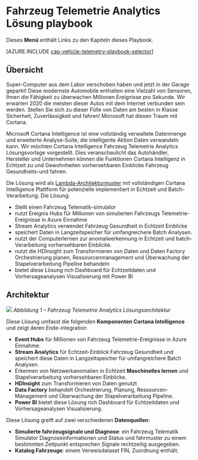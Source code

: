 <properties 
    pageTitle="Fahrzeug Telemetrie Analytics Lösung Playbook | Microsoft Azure" 
    description="Verwenden Sie die Cortana Intelligenz in Echtzeit und prädiktive Einblicke Fahrzeug Gesundheits-und fahren Gewohnheiten." 
    services="machine-learning" 
    documentationCenter="" 
    authors="bradsev" 
    manager="jhubbard" 
    editor="cgronlun" />

<tags 
    ms.service="machine-learning" 
    ms.workload="data-services" 
    ms.tgt_pltfrm="na" 
    ms.devlang="na" 
    ms.topic="article" 
    ms.date="09/12/2016" 
    ms.author="bradsev" />


# <a name="vehicle-telemetry-analytics-solution-playbook"></a>Fahrzeug Telemetrie Analytics Lösung playbook

Dieses **Menü** enthält Links zu den Kapiteln dieses Playbook. 

[AZURE.INCLUDE [cap-vehicle-telemetry-playbook-selector](../../includes/cap-vehicle-telemetry-playbook-selector.md)]

## <a name="overview"></a>Übersicht
Super-Computer aus dem Labor verschoben haben und jetzt in der Garage geparkt! Diese modernste Automobile enthalten eine Vielzahl von Sensoren, Ihnen die Fähigkeit zu überwachen Millionen Ereignisse pro Sekunde. Wir erwarten 2020 die meisten dieser Autos mit dem Internet verbunden sein werden. Stellen Sie sich zu dieser Fülle von Daten am besten in Klasse Sicherheit, Zuverlässigkeit und fahren! Microsoft hat diesen Traum mit Cortana.

Microsoft Cortana Intelligence ist eine vollständig verwaltete Datenmenge und erweiterte Analyse-Suite, die intelligente Aktion Daten verwandeln kann. Wir möchten Cortana Intelligence Fahrzeug Telemetrie Analytics Lösungsvorlage vorgestellt. Dies veranschaulicht das Autohändler, Hersteller und Unternehmen können die Funktionen Cortana Intelligenz in Echtzeit zu und Gewohnheiten vorhersehbaren Einblicke Fahrzeug Gesundheits-und fahren. 

Die Lösung wird als [Lambda-Architekturmuster](https://en.wikipedia.org/wiki/Lambda_architecture) mit vollständigen Cortana Intelligence Plattform für potenzielle implementiert in Echtzeit und Batch-Verarbeitung. Die Lösung: 

- Stellt einen Fahrzeug Telematik-simulator
- nutzt Ereignis Hubs für Millionen von simulierten Fahrzeugs Telemetrie-Ereignisse in Azure Einnahme 
- Stream Analytics verwendet Fahrzeug Gesundheit in Echtzeit Einblicke
-  speichert Daten in Langzeitspeicher für umfangreichere Batch Analysen. 
- nutzt der Computerlernen zur anomalieerkennung in Echtzeit und batch-Verarbeitung vorhersehbaren Einblicke.
- nutzt die HDInsight zum Transformieren von Daten und Daten Factory Orchestrierung planen, Ressourcenmanagement und Überwachung der Stapelverarbeitung Pipeline behandeln 
- bietet diese Lösung rich Dashboard für Echtzeitdaten und Vorhersageanalysen Visualisierung mit Power BI

## <a name="architecture"></a>Architektur

![](./media/cortana-analytics-playbook-vehicle-telemetry/fig1-vehicle-telemetry-annalytics-solution-architecture.png)
*Abbildung 1 – Fahrzeug Telemetrie Analytics Lösungsarchitektur*

Diese Lösung umfasst die folgenden **Komponenten Cortana Intelligence** und zeigt deren Ende-integration


- **Event Hubs** für Millionen von Fahrzeug Telemetrie-Ereignisse in Azure Einnahme.
- **Stream Analytics** für Echtzeit-Einblick Fahrzeug Gesundheit und speichert diese Daten in Langzeitspeicher für umfangreichere Batch Analysen.
- Erkennen von Netzwerkanomalien in Echtzeit **Maschinelles lernen** und Stapelverarbeitung vorhersehbaren Einblicke.
- **HDInsight** zum Transformieren von Daten genutzt
- **Data Factory** behandelt Orchestrierung, Planung, Ressourcen-Management und Überwachung der Stapelverarbeitung Pipeline.
- **Power BI** bietet diese Lösung rich Dashboard für Echtzeitdaten und Vorhersageanalysen Visualisierung.

Diese Lösung greift auf zwei verschiedenen **Datenquellen**: 

- **Simulierte fahrzeugsignale und Diagnose**: ein Fahrzeug Telematik Simulator Diagnoseinformationen und Status und fahrmuster zu einem bestimmten Zeitpunkt entsprechen Signale rechtzeitig ausgegeben. 
- **Katalog Fahrzeuge**: einem Verweisdataset FIN, Zuordnung enthält.
